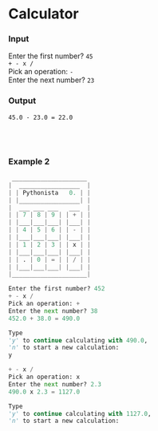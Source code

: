 # Calculator

### Input

Enter the first number? `45`  
`+ - x /`  
Pick an operation: `-`  
Enter the next number? `23`

### Output

`45.0 - 23.0 = 22.0`

</br>
</br>

### Example 2

```py
 _____________________
|  _________________  |
| | Pythonista   0. | |
| |_________________| |
|  ___ ___ ___   ___  |
| | 7 | 8 | 9 | | + | |
| |___|___|___| |___| |
| | 4 | 5 | 6 | | - | |
| |___|___|___| |___| |
| | 1 | 2 | 3 | | x | |
| |___|___|___| |___| |
| | . | 0 | = | | / | |
| |___|___|___| |___| |
|_____________________|

Enter the first number? 452
+ - x /
Pick an operation: +
Enter the next number? 38
452.0 + 38.0 = 490.0

Type
'y' to continue calculating with 490.0,
'n' to start a new calculation:
y

+ - x /
Pick an operation: x
Enter the next number? 2.3
490.0 x 2.3 = 1127.0

Type
'y' to continue calculating with 1127.0,
'n' to start a new calculation:
```
